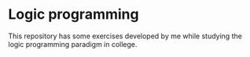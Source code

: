 # Logic programming

This repository has some exercises developed by me while studying the logic programming paradigm in college.
